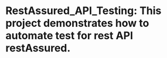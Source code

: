 # RestAssured_API_Testing: This project demonstrates how to automate test for rest API restAssured.
